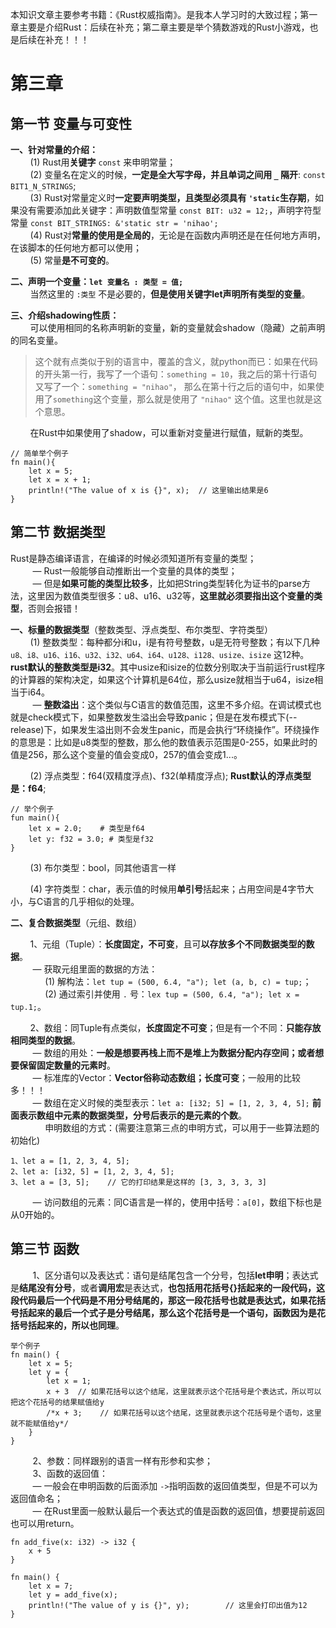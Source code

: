 本知识文章主要参考书籍：《Rust权威指南》。是我本人学习时的大致过程；第一章主要是介绍Rust：后续在补充；第二章主要是举个猜数游戏的Rust小游戏，也是后续在补充！！！

# 第三章
##  第一节 变量与可变性
**一、针对常量的介绍：**<br>
&nbsp;&nbsp;&nbsp;&nbsp;&nbsp;&nbsp;&nbsp;&nbsp;(1) Rust用**关键字** `const` 来申明常量；<br>&nbsp;&nbsp;&nbsp;&nbsp;&nbsp;&nbsp;&nbsp;&nbsp;(2) 变量名在定义的时候，**一定是全大写字母，并且单词之间用 `_` 隔开**:  `const BIT1_N_STRINGS`;
<br>&nbsp;&nbsp;&nbsp;&nbsp;&nbsp;&nbsp;&nbsp;&nbsp;(3) Rust对常量定义时**一定要声明类型，且类型必须具有 `'static`生存期**，如果没有需要添加此关键字：声明数值型常量 `const BIT: u32 = 12;`，声明字符型常量 `const BIT_STRINGS: &'static str = 'nihao';`
<br>&nbsp;&nbsp;&nbsp;&nbsp;&nbsp;&nbsp;&nbsp;&nbsp;(4) Rust对**常量的使用是全局的**，无论是在函数内声明还是在任何地方声明，在该脚本的任何地方都可以使用；<br>&nbsp;&nbsp;&nbsp;&nbsp;&nbsp;&nbsp;&nbsp;&nbsp;(5) 常量**是不可变的**。

**二、声明一个变量：`let 变量名 : 类型 = 值;`**
<br>&nbsp;&nbsp;&nbsp;&nbsp;&nbsp;&nbsp;&nbsp;&nbsp;当然这里的 `:类型` 不是必要的，**但是使用关键字let声明所有类型的变量**。

**三、介绍shadowing性质：**
<br>&nbsp;&nbsp;&nbsp;&nbsp;&nbsp;&nbsp;&nbsp;&nbsp;可以使用相同的名称声明新的变量，新的变量就会shadow（隐藏）之前声明的同名变量。
> 这个就有点类似于别的语言中，覆盖的含义，就python而已：如果在代码的开头第一行，我写了一个语句：`something = 10`，我之后的第十行语句又写了一个：`something = "nihao"`，
那么在第十行之后的语句中，如果使用了`something`这个变量，那么就是使用了 `"nihao"` 这个值。这里也就是这个意思。

&nbsp;&nbsp;&nbsp;&nbsp;&nbsp;&nbsp;&nbsp;&nbsp;在Rust中如果使用了shadow，可以重新对变量进行赋值，赋新的类型。
```
// 简单举个例子
fn main(){
    let x = 5;
    let x = x + 1;
    println!("The value of x is {}", x);  // 这里输出结果是6
}
```

## 第二节 数据类型
Rust是静态编译语言，在编译的时候必须知道所有变量的类型；
<br>&nbsp;&nbsp;&nbsp;&nbsp;&nbsp;&nbsp;&nbsp;&nbsp; — Rust一般能够自动推断出一个变量的具体的类型；
<br>&nbsp;&nbsp;&nbsp;&nbsp;&nbsp;&nbsp;&nbsp;&nbsp; — 但是**如果可能的类型比较多**，比如把String类型转化为证书的parse方法，这里因为数值类型很多：u8、u16、u32等，**这里就必须要指出这个变量的类型**，否则会报错！

**一、标量的数据类型**（整数类型、浮点类型、布尔类型、字符类型）
<br>&nbsp;&nbsp;&nbsp;&nbsp;&nbsp;&nbsp;&nbsp;&nbsp;(1) 整数类型：每种都分i和u，i是有符号整数，u是无符号整数；有以下几种 `u8、i8、u16、i16、u32、i32、u64、i64、u128、i128、usize、isize` 这12种。**rust默认的整数类型是i32**。其中usize和isize的位数分别取决于当前运行rust程序的计算器的架构决定，如果这个计算机是64位，那么usize就相当于u64，isize相当于i64。
<br>&nbsp;&nbsp;&nbsp;&nbsp;&nbsp;&nbsp;&nbsp;&nbsp; — **整数溢出**：这个类似与C语言的数值范围，这里不多介绍。在调试模式也就是check模式下，如果整数发生溢出会导致panic；但是在发布模式下(--release)下，如果发生溢出则不会发生panic，而是会执行“环绕操作”。环绕操作的意思是：比如是u8类型的整数，那么他的数值表示范围是0-255，如果此时的值是256，那么这个变量的值会变成0，257的值会变成1...。

&nbsp;&nbsp;&nbsp;&nbsp;&nbsp;&nbsp;&nbsp;&nbsp;(2) 浮点类型：f64(双精度浮点)、f32(单精度浮点); **Rust默认的浮点类型是：f64**; 
```
// 举个例子
fun main(){
    let x = 2.0;    # 类型是f64
    let y: f32 = 3.0; # 类型是f32
}
```

&nbsp;&nbsp;&nbsp;&nbsp;&nbsp;&nbsp;&nbsp;&nbsp;(3) 布尔类型：bool，同其他语言一样

&nbsp;&nbsp;&nbsp;&nbsp;&nbsp;&nbsp;&nbsp;&nbsp;(4) 字符类型：char，表示值的时候用**单引号**括起来；占用空间是4字节大小，与C语言的几乎相似的处理。

**二、复合数据类型**（元组、数组）

&nbsp;&nbsp;&nbsp;&nbsp;&nbsp;&nbsp;&nbsp;&nbsp;1、元组（Tuple）：**长度固定，不可变**，且可**以存放多个不同数据类型的数据**。
<br>&nbsp;&nbsp;&nbsp;&nbsp;&nbsp;&nbsp;&nbsp;&nbsp; — 获取元组里面的数据的方法：
<br>&nbsp;&nbsp;&nbsp;&nbsp;&nbsp;&nbsp;&nbsp;&nbsp;&nbsp;&nbsp;&nbsp;&nbsp;&nbsp;&nbsp;(1) 解构法：`let tup = (500, 6.4, "a"); let (a, b, c) = tup;`；
<br>&nbsp;&nbsp;&nbsp;&nbsp;&nbsp;&nbsp;&nbsp;&nbsp;&nbsp;&nbsp;&nbsp;&nbsp;&nbsp;&nbsp;(2) 通过索引并使用 `.` 号：`lex tup = (500, 6.4, "a"); let x = tup.1;`。

&nbsp;&nbsp;&nbsp;&nbsp;&nbsp;&nbsp;&nbsp;&nbsp;2、数组：同Tuple有点类似，**长度固定不可变**；但是有一个不同：**只能存放相同类型的数据**。
<br>&nbsp;&nbsp;&nbsp;&nbsp;&nbsp;&nbsp;&nbsp;&nbsp; — 数组的用处：**一般是想要再栈上而不是堆上为数据分配内存空间；或者想要保留固定数量的元素时**。
<br>&nbsp;&nbsp;&nbsp;&nbsp;&nbsp;&nbsp;&nbsp;&nbsp; — 标准库的Vector：**Vector俗称动态数组；长度可变**；一般用的比较多！！！
<br>&nbsp;&nbsp;&nbsp;&nbsp;&nbsp;&nbsp;&nbsp;&nbsp; — 数组在定义时候的类型表示：`let a: [i32; 5] = [1, 2, 3, 4, 5];` **前面表示数组中元素的数据类型，分号后表示的是元素的个数**。
<br>&nbsp;&nbsp;&nbsp;&nbsp;&nbsp;&nbsp;&nbsp;&nbsp;&nbsp;&nbsp;&nbsp;&nbsp;&nbsp;&nbsp;申明数组的方式：(需要注意第三点的申明方式，可以用于一些算法题的初始化)
```
1、let a = [1, 2, 3, 4, 5];
2、let a: [i32, 5] = [1, 2, 3, 4, 5];
3、let a = [3, 5];    // 它的打印结果是这样的 [3, 3, 3, 3, 3]
```
&nbsp;&nbsp;&nbsp;&nbsp;&nbsp;&nbsp;&nbsp;&nbsp; — 访问数组的元素：同C语言是一样的，使用中括号：`a[0]`，数组下标也是从0开始的。

## 第三节 函数
&nbsp;&nbsp;&nbsp;&nbsp;&nbsp;&nbsp;&nbsp;&nbsp; 1、区分语句以及表达式：语句是结尾包含一个分号，包括**let申明**；表达式是**结尾没有分号**，或者**调用宏**是表达式，**也包括用花括号{}括起来的一段代码，这段代码最后一个代码是不用分号结尾的，那这一段花括号也就是表达式，如果花括号括起来的最后一个式子是分号结尾，那么这个花括号是一个语句，函数因为是花括号括起来的，所以也同理**。
```
举个例子
fn main() {
    let x = 5;
    let y = {
        let x = 1;
        x + 3  // 如果花括号以这个结尾，这里就表示这个花括号是个表达式，所以可以把这个花括号的结果赋值给y
        /*x + 3;    // 如果花括号以这个结尾，这里就表示这个花括号是个语句，这里就不能赋值给y*/
    }
}
```
&nbsp;&nbsp;&nbsp;&nbsp;&nbsp;&nbsp;&nbsp;&nbsp; 2、参数：同样跟别的语言一样有形参和实参；
<br>&nbsp;&nbsp;&nbsp;&nbsp;&nbsp;&nbsp;&nbsp;&nbsp; 3、函数的返回值：
<br>&nbsp;&nbsp;&nbsp;&nbsp;&nbsp;&nbsp;&nbsp;&nbsp; — 一般会在申明函数的后面添加 `->`指明函数的返回值类型，但是不可以为返回值命名；
<br>&nbsp;&nbsp;&nbsp;&nbsp;&nbsp;&nbsp;&nbsp;&nbsp; — 在Rust里面一般默认最后一个表达式的值是函数的返回值，想要提前返回也可以用return。
```
fn add_five(x: i32) -> i32 {
    x + 5
}

fn main() {
    let x = 7;
    let y = add_five(x);
    println!("The value of y is {}", y);        // 这里会打印出值为12
}
```


